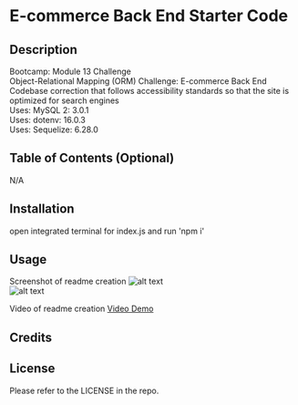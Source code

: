 # E-commerce Back End Starter Code

## Description

Bootcamp: Module 13 Challenge <br />
Object-Relational Mapping (ORM) Challenge: E-commerce Back End <br />
Codebase correction that follows accessibility standards so that the site is optimized for search engines <br />
Uses: MySQL 2: 3.0.1<br />
Uses: dotenv: 16.0.3<br />
Uses: Sequelize: 6.28.0
## Table of Contents (Optional)

N/A

## Installation

open integrated terminal for index.js and run 'npm i'

## Usage
Screenshot of readme creation
![alt text](placeholder) <br />
![alt text](placeholder)

Video of readme creation
[Video Demo](placeholder)

## Credits

## License

Please refer to the LICENSE in the repo.